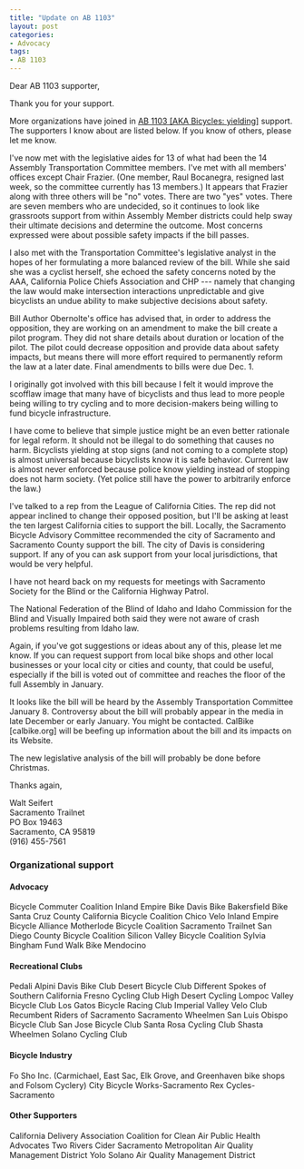 ```yaml
---
title: "Update on AB 1103"
layout: post
categories:
- Advocacy
tags:
- AB 1103
---
```


Dear AB 1103 supporter,

Thank you for your support.

More organizations have joined in [AB 1103 \[AKA Bicycles: yielding\]](https://leginfo.legislature.ca.gov/faces/billNavClient.xhtml?bill_id=201720180AB1103) support. The supporters I know about are listed below. If you know of others, please let me know.

I've now met with the legislative aides for 13 of what had been the 14 Assembly Transportation Committee members. I've met with all members' offices except Chair Frazier. (One member, Raul Bocanegra, resigned last week, so the committee currently has 13 members.) It appears that Frazier along with three others will be "no" votes. There are two "yes" votes. There are seven members who are undecided, so it continues to look like grassroots support from within Assembly Member districts could help sway their ultimate decisions and determine the outcome. Most concerns expressed were about possible safety impacts if the bill passes.

I also met with the Transportation Committee's legislative analyst in the hopes of her formulating a more balanced review of the bill. While she said she was a cyclist herself, she echoed the safety concerns noted by the AAA, California Police Chiefs Association and CHP --- namely that changing the law would make intersection interactions unpredictable and give bicyclists an undue ability to make subjective decisions about safety.

Bill Author Obernolte's office has advised that, in order to address the opposition, they are working on an amendment to make the bill create a pilot program. They did not share details about duration or location of the pilot. The pilot could decrease opposition and provide data about safety impacts, but means there will more effort required to permanently reform the law at a later date. Final amendments to bills were due Dec. 1.

I originally got involved with this bill because I felt it would improve the scofflaw image that many have of bicyclists and thus lead to more people being willing to try cycling and to more decision-makers being willing to fund bicycle infrastructure.

I have come to believe that simple justice might be an even better rationale for legal reform. It should not be illegal to do something that causes no harm. Bicyclists yielding at stop signs (and not coming to a complete stop) is almost universal because bicyclists know it is safe behavior. Current law is almost never enforced because police know yielding instead of stopping does not harm society. (Yet police still have the power to arbitrarily enforce the law.)

I've talked to a rep from the League of California Cities. The rep did not appear inclined to change their opposed position, but I'll be asking at least the ten largest California cities to support the bill. Locally, the Sacramento Bicycle Advisory Committee recommended the city of Sacramento and Sacramento County support the bill. The city of Davis is considering support. If any of you can ask support from your local jurisdictions, that would be very helpful.

I have not heard back on my requests for meetings with Sacramento Society for the Blind or the California Highway Patrol.

The National Federation of the Blind of Idaho and Idaho Commission for the Blind and Visually Impaired both said they were not aware of crash problems resulting from Idaho law.

Again, if you've got suggestions or ideas about any of this, please let me know. If you can request support from local bike shops and other local businesses or your local city or cities and county, that could be useful, especially if the bill is voted out of committee and reaches the floor of the full Assembly in January.

It looks like the bill will be heard by the Assembly Transportation Committee January 8. Controversy about the bill will probably appear in the media in late December or early January. You might be contacted. CalBike \[calbike.org\] will be beefing up information about the bill and its impacts on its Website.

The new legislative analysis of the bill will probably be done before Christmas.

Thanks again,

Walt Seifert<br>
Sacramento Trailnet<br>
PO Box 19463<br>
Sacramento, CA 95819<br>
(916) 455-7561

### Organizational support

#### Advocacy

Bicycle Commuter Coalition Inland Empire
Bike Davis
Bike Bakersfield
Bike Santa Cruz County
California Bicycle Coalition
Chico Velo
Inland Empire Bicycle Alliance
Motherlode Bicycle Coalition
Sacramento Trailnet
San Diego County Bicycle Coalition
Silicon Valley Bicycle Coalition
Sylvia Bingham Fund
Walk Bike Mendocino

#### Recreational Clubs

Pedali Alpini
Davis Bike Club
Desert Bicycle Club
Different Spokes of Southern California
Fresno Cycling Club
High Desert Cycling
Lompoc Valley Bicycle Club
Los Gatos Bicycle Racing Club
Imperial Valley Velo Club
Recumbent Riders of Sacramento
Sacramento Wheelmen
San Luis Obispo Bicycle Club
San Jose Bicycle Club
Santa Rosa Cycling Club
Shasta Wheelmen
Solano Cycling Club

#### Bicycle Industry

Fo Sho Inc. (Carmichael, East Sac, Elk Grove, and Greenhaven bike shops and Folsom Cyclery)
City Bicycle Works-Sacramento
Rex Cycles-Sacramento

#### Other Supporters

California Delivery Association
Coalition for Clean Air
Public Health Advocates
Two Rivers Cider
Sacramento Metropolitan Air Quality Management District
Yolo Solano Air Quality Management District
